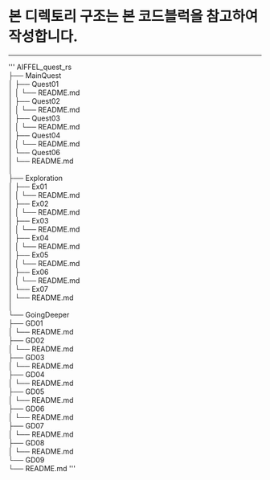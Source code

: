 
# 본 디렉토리 구조는 본 코드블럭을 참고하여 작성합니다.
------  
'''
AIFFEL_quest_rs  
├── MainQuest  
│   ├── Quest01  
│   │   └── README.md  
│   ├── Quest02  
│   │   └── README.md  
│   ├── Quest03  
│   │   └── README.md  
│   ├── Quest04  
│   │   └── README.md  
│   └── Quest06  
│       └── README.md  
│  
├── Exploration  
│   ├── Ex01  
│   │   └── README.md  
│   ├── Ex02  
│   │   └── README.md  
│   ├── Ex03  
│   │   └── README.md  
│   ├── Ex04  
│   │   └── README.md  
│   ├── Ex05  
│   │   └── README.md  
│   ├── Ex06  
│   │   └── README.md  
│   └── Ex07  
│       └── README.md  
│   
└── GoingDeeper  
    ├── GD01  
    │   └── README.md  
    ├── GD02  
    │   └── README.md  
    ├── GD03  
    │   └── README.md  
    ├── GD04  
    │   └── README.md  
    ├── GD05  
    │   └── README.md  
    ├── GD06  
    │   └── README.md  
    ├── GD07  
    │   └── README.md  
    ├── GD08  
    │   └── README.md  
    └── GD09  
        └── README.md 
''' 
